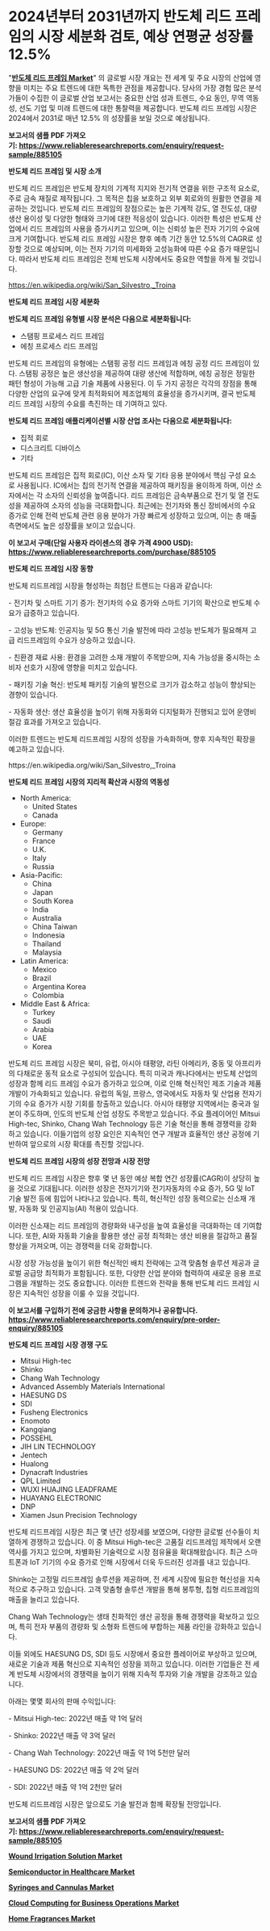 <p><h1>2024년부터 2031년까지 반도체 리드 프레임의 시장 세분화 검토, 예상 연평균 성장률 12.5%</h1></p><p>"<strong><a href="https://www.reliableresearchreports.com/semiconductor-lead-frame-r885105?utm_campaign=105&utm_medium=7&utm_source=Github&utm_content=ia&utm_term=26112024&utm_id=semiconductor-lead-frame">반도체 리드 프레임 Market</a></strong>" 의 글로벌 시장 개요는 전 세계 및 주요 시장의 산업에 영향을 미치는 주요 트렌드에 대한 독특한 관점을 제공합니다. 당사의 가장 경험 많은 분석가들이 수집한 이 글로벌 산업 보고서는 중요한 산업 성과 트렌드, 수요 동인, 무역 역동성, 선도 기업 및 미래 트렌드에 대한 통찰력을 제공합니다. 반도체 리드 프레임 시장은 2024에서 2031로 매년 12.5% 의 성장률을 보일 것으로 예상됩니다.&nbsp;</p>
<p><strong>보고서의 샘플 PDF 가져오기:&nbsp;<a href="https://www.reliableresearchreports.com/enquiry/request-sample/885105?utm_campaign=105&utm_medium=7&utm_source=Github&utm_content=ia&utm_term=26112024&utm_id=semiconductor-lead-frame">https://www.reliableresearchreports.com/enquiry/request-sample/885105</a></strong></p>
<p><strong>반도체 리드 프레임 및 시장 소개</strong></p>
<p><p>반도체 리드 프레임은 반도체 장치의 기계적 지지와 전기적 연결을 위한 구조적 요소로, 주로 금속 재질로 제작됩니다. 그 목적은 칩을 보호하고 외부 회로와의 원활한 연결을 제공하는 것입니다. 반도체 리드 프레임의 장점으로는 높은 기계적 강도, 열 전도성, 대량 생산 용이성 및 다양한 형태와 크기에 대한 적응성이 있습니다. 이러한 특성은 반도체 산업에서 리드 프레임의 사용을 증가시키고 있으며, 이는 신뢰성 높은 전자 기기의 수요에 크게 기여합니다. 반도체 리드 프레임 시장은 향후 예측 기간 동안 12.5%의 CAGR로 성장할 것으로 예상되며, 이는 전자 기기의 미세화와 고성능화에 따른 수요 증가 때문입니다. 따라서 반도체 리드 프레임은 전체 반도체 시장에서도 중요한 역할을 하게 될 것입니다.</p></p>
<p><a href="https://en.wikipedia.org/wiki/San_Silvestro,_Troina?utm_campaign=105&utm_medium=7&utm_source=Github&utm_content=ia&utm_term=26112024&utm_id=semiconductor-lead-frame">https://en.wikipedia.org/wiki/San_Silvestro,_Troina</a></p>
<p><strong>반도체 리드 프레임 시장 세분화</strong></p>
<p><strong>반도체 리드 프레임 유형별 시장 분석은 다음으로 세분화됩니다:</strong></p>
<p><ul><li>스탬핑 프로세스 리드 프레임</li><li>에칭 프로세스 리드 프레임</li></ul></p>
<p><p>반도체 리드 프레임의 유형에는 스탬핑 공정 리드 프레임과 에칭 공정 리드 프레임이 있다. 스탬핑 공정은 높은 생산성을 제공하여 대량 생산에 적합하며, 에칭 공정은 정밀한 패턴 형성이 가능해 고급 기술 제품에 사용된다. 이 두 가지 공정은 각각의 장점을 통해 다양한 산업의 요구에 맞게 최적화되어 제조업체의 효율성을 증가시키며, 결국 반도체 리드 프레임 시장의 수요를 촉진하는 데 기여하고 있다.</p></p>
<p><strong>반도체 리드 프레임 애플리케이션별 시장 산업 조사는 다음으로 세분화됩니다:</strong></p>
<p><ul><li>집적 회로</li><li>디스크리트 디바이스</li><li>기타</li></ul></p>
<p><p>반도체 리드 프레임은 집적 회로(IC), 이산 소자 및 기타 응용 분야에서 핵심 구성 요소로 사용됩니다. IC에서는 칩의 전기적 연결을 제공하여 패키징을 용이하게 하며, 이산 소자에서는 각 소자의 신뢰성을 높여줍니다. 리드 프레임은 금속부품으로 전기 및 열 전도성을 제공하여 소자의 성능을 극대화합니다. 최근에는 전기차와 통신 장비에서의 수요 증가로 인해 전력 반도체 관련 응용 분야가 가장 빠르게 성장하고 있으며, 이는 총 매출 측면에서도 높은 성장률을 보이고 있습니다.</p></p>
<p><strong>이 보고서 구매(단일 사용자 라이센스의 경우 가격 4900 USD): <a href="https://www.reliableresearchreports.com/purchase/885105?utm_campaign=105&utm_medium=7&utm_source=Github&utm_content=ia&utm_term=26112024&utm_id=semiconductor-lead-frame">https://www.reliableresearchreports.com/purchase/885105</a></strong></p>
<p><strong>반도체 리드 프레임 시장 동향</strong></p>
<p><p>반도체 리드프레임 시장을 형성하는 최첨단 트렌드는 다음과 같습니다:</p><p>- 전기차 및 스마트 기기 증가: 전기차의 수요 증가와 스마트 기기의 확산으로 반도체 수요가 급증하고 있습니다.</p><p>- 고성능 반도체: 인공지능 및 5G 통신 기술 발전에 따라 고성능 반도체가 필요해져 고급 리드프레임의 수요가 상승하고 있습니다.</p><p>- 친환경 재료 사용: 환경을 고려한 소재 개발이 주목받으며, 지속 가능성을 중시하는 소비자 선호가 시장에 영향을 미치고 있습니다.</p><p>- 패키징 기술 혁신: 반도체 패키징 기술의 발전으로 크기가 감소하고 성능이 향상되는 경향이 있습니다.</p><p>- 자동화 생산: 생산 효율성을 높이기 위해 자동화와 디지털화가 진행되고 있어 운영비 절감 효과를 가져오고 있습니다.</p><p>이러한 트렌드는 반도체 리드프레임 시장의 성장을 가속화하며, 향후 지속적인 확장을 예고하고 있습니다.</p></p>
<p>https://en.wikipedia.org/wiki/San_Silvestro,_Troina</p>
<p><strong>반도체 리드 프레임 시장의 지리적 확산과 시장의 역동성</strong></p>
<p><ul>
    <li>
        North America:
        <ul>
            <li>United States</li>
            <li>Canada</li>
        </ul>
    </li>
    <li>
        Europe:
        <ul>
            <li>Germany</li>
            <li>France</li>
            <li>U.K.</li>
            <li>Italy</li>
            <li>Russia</li>
        </ul>
    </li>
    <li>
        Asia-Pacific:
        <ul>
            <li>China</li>
            <li>Japan</li>
            <li>South Korea</li>
            <li>India</li>
            <li>Australia</li>
            <li>China Taiwan</li>
            <li>Indonesia</li>
            <li>Thailand</li>
            <li>Malaysia</li>
        </ul>
    </li>
    <li>
        Latin America:
        <ul>
            <li>Mexico</li>
            <li>Brazil</li>
            <li>Argentina Korea</li>
            <li>Colombia</li>
        </ul>
    </li>
    <li>
        Middle East & Africa:
        <ul>
            <li>Turkey</li>
            <li>Saudi</li>
            <li>Arabia</li>
            <li>UAE</li>
            <li>Korea</li>
        </ul>
    </li>
    </ul></p>
<p><p>반도체 리드 프레임 시장은 북미, 유럽, 아시아 태평양, 라틴 아메리카, 중동 및 아프리카의 다채로운 동적 요소로 구성되어 있습니다. 특히 미국과 캐나다에서는 반도체 산업의 성장과 함께 리드 프레임 수요가 증가하고 있으며, 이로 인해 혁신적인 제조 기술과 제품 개발이 가속화되고 있습니다. 유럽의 독일, 프랑스, 영국에서도 자동차 및 산업용 전자기기의 수요 증가가 시장 기회를 창출하고 있습니다. 아시아 태평양 지역에서는 중국과 일본이 주도하며, 인도의 반도체 산업 성장도 주목받고 있습니다. 주요 플레이어인 Mitsui High-tec, Shinko, Chang Wah Technology 등은 기술 혁신을 통해 경쟁력을 강화하고 있습니다. 이들기업의 성장 요인은 지속적인 연구 개발과 효율적인 생산 공정에 기반하여 앞으로의 시장 확대를 촉진할 것입니다.</p></p>
<p><strong>반도체 리드 프레임 시장의 성장 전망과 시장 전망</strong></p>
<p><p>반도체 리드 프레임 시장은 향후 몇 년 동안 예상 복합 연간 성장률(CAGR)이 상당히 높을 것으로 기대됩니다. 이러한 성장은 전자기기와 전기자동차의 수요 증가, 5G 및 IoT 기술 발전 등에 힘입어 나타나고 있습니다. 특히, 혁신적인 성장 동력으로는 신소재 개발, 자동화 및 인공지능(AI) 적용이 있습니다. </p><p>이러한 신소재는 리드 프레임의 경량화와 내구성을 높여 효율성을 극대화하는 데 기여합니다. 또한, AI와 자동화 기술을 활용한 생산 공정 최적화는 생산 비용을 절감하고 품질 향상을 가져오며, 이는 경쟁력을 더욱 강화합니다.</p><p>시장 성장 가능성을 높이기 위한 혁신적인 배치 전략에는 고객 맞춤형 솔루션 제공과 글로벌 공급망 최적화가 포함됩니다. 또한, 다양한 산업 분야와 협력하여 새로운 응용 프로그램을 개발하는 것도 중요합니다. 이러한 트렌드와 전략을 통해 반도체 리드 프레임 시장은 지속적인 성장을 이룰 수 있을 것입니다.</p></p>
<p><strong>이 보고서를 구입하기 전에 궁금한 사항을 문의하거나 공유합니다. <a href="https://www.reliableresearchreports.com/enquiry/pre-order-enquiry/885105?utm_campaign=105&utm_medium=7&utm_source=Github&utm_content=ia&utm_term=26112024&utm_id=semiconductor-lead-frame">https://www.reliableresearchreports.com/enquiry/pre-order-enquiry/885105</a></strong></p>
<p><strong>반도체 리드 프레임 시장 경쟁 구도</strong></p>
<p><ul><li>Mitsui High-tec</li><li>Shinko</li><li>Chang Wah Technology</li><li>Advanced Assembly Materials International</li><li>HAESUNG DS</li><li>SDI</li><li>Fusheng Electronics</li><li>Enomoto</li><li>Kangqiang</li><li>POSSEHL</li><li>JIH LIN TECHNOLOGY</li><li>Jentech</li><li>Hualong</li><li>Dynacraft Industries</li><li>QPL Limited</li><li>WUXI HUAJING LEADFRAME</li><li>HUAYANG ELECTRONIC</li><li>DNP</li><li>Xiamen Jsun Precision Technology</li></ul></p>
<p><p>반도체 리드프레임 시장은 최근 몇 년간 성장세를 보였으며, 다양한 글로벌 선수들이 치열하게 경쟁하고 있습니다. 이 중 Mitsui High-tec은 고품질 리드프레임 제작에서 오랜 역사를 가지고 있으며, 차별화된 기술력으로 시장 점유율을 확대해왔습니다. 최근 스마트폰과 IoT 기기의 수요 증가로 인해 시장에서 더욱 두드러진 성과를 내고 있습니다.</p><p>Shinko는 고정밀 리드프레임 솔루션을 제공하며, 전 세계 시장에 필요한 혁신성을 지속적으로 추구하고 있습니다. 고객 맞춤형 솔루션 개발을 통해 봉투형, 칩형 리드프레임의 매출을 늘리고 있습니다.</p><p>Chang Wah Technology는 생태 친화적인 생산 공정을 통해 경쟁력을 확보하고 있으며, 특히 전자 부품의 경량화 및 소형화 트렌드에 부합하는 제품 라인을 강화하고 있습니다. </p><p>이들 외에도 HAESUNG DS, SDI 등도 시장에서 중요한 플레이어로 부상하고 있으며, 새로운 기술과 제품 혁신으로 지속적인 성장을 꾀하고 있습니다. 이러한 기업들은 전 세계 반도체 시장에서의 경쟁력을 높이기 위해 지속적 투자와 기술 개발을 강조하고 있습니다.</p><p>아래는 몇몇 회사의 판매 수익입니다:</p><p>- Mitsui High-tec: 2022년 매출 약 1억 달러</p><p>- Shinko: 2022년 매출 약 3억 달러</p><p>- Chang Wah Technology: 2022년 매출 약 1억 5천만 달러</p><p>- HAESUNG DS: 2022년 매출 약 2억 달러</p><p>- SDI: 2022년 매출 약 1억 2천만 달러</p><p>반도체 리드프레임 시장은 앞으로도 기술 발전과 함께 확장될 전망입니다.</p></p>
<p><strong>보고서의 샘플 PDF 가져오기:&nbsp;<a href="https://www.reliableresearchreports.com/enquiry/request-sample/885105?utm_campaign=105&utm_medium=7&utm_source=Github&utm_content=ia&utm_term=26112024&utm_id=semiconductor-lead-frame">https://www.reliableresearchreports.com/enquiry/request-sample/885105</a></strong></p>
<p><strong><p><a href="https://github.com/luckyshygirl/Market-Research-Report-List-6/blob/main/wound-irrigation-solution-market.md?utm_campaign=105&utm_medium=7&utm_source=Github&utm_content=ia&utm_term=26112024&utm_id=semiconductor-lead-frame">Wound Irrigation Solution Market</a></p><p><a href="https://issuu.com/reportprime-2/docs/semiconductor-in-healthcare-market-_8cd7e53286c9a3?utm_campaign=105&utm_medium=7&utm_source=Github&utm_content=ia&utm_term=26112024&utm_id=semiconductor-lead-frame">Semiconductor in Healthcare Market</a></p><p><a href="https://github.com/arionmp/Market-Research-Report-List-5/blob/main/syringes-and-cannulas-market.md?utm_campaign=105&utm_medium=7&utm_source=Github&utm_content=ia&utm_term=26112024&utm_id=semiconductor-lead-frame">Syringes and Cannulas Market</a></p><p><a href="https://issuu.com/reportprime-2/docs/cloud-computing-for-business-operat_2a5899b50d2934?utm_campaign=105&utm_medium=7&utm_source=Github&utm_content=ia&utm_term=26112024&utm_id=semiconductor-lead-frame">Cloud Computing for Business Operations Market</a></p><p><a href="https://www.linkedin.com/pulse/home-fragrances-market-size-share-growth-analysis-type-dvdfe?utm_campaign=105&utm_medium=7&utm_source=Github&utm_content=ia&utm_term=26112024&utm_id=semiconductor-lead-frame">Home Fragrances Market</a></p></strong></p>
<p></p>